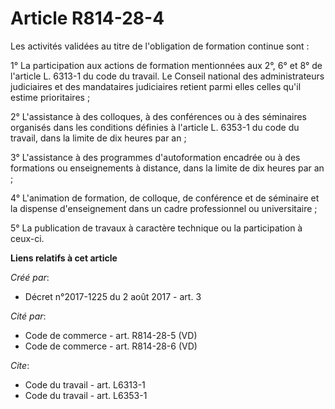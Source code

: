 # Article R814-28-4

Les activités validées au titre de l'obligation de formation continue sont :

1° La participation aux actions de formation mentionnées aux 2°, 6° et 8° de l'article L. 6313-1 du code du travail. Le
Conseil national des administrateurs judiciaires et des mandataires judiciaires retient parmi elles celles qu'il estime
prioritaires ;

2° L'assistance à des colloques, à des conférences ou à des séminaires organisés dans les conditions définies à l'article L.
6353-1 du code du travail, dans la limite de dix heures par an ;

3° L'assistance à des programmes d'autoformation encadrée ou à des formations ou enseignements à distance, dans la limite de
dix heures par an ;

4° L'animation de formation, de colloque, de conférence et de séminaire et la dispense d'enseignement dans un cadre
professionnel ou universitaire ;

5° La publication de travaux à caractère technique ou la participation à ceux-ci.

**Liens relatifs à cet article**

_Créé par_:

  - Décret n°2017-1225 du 2 août 2017 - art. 3

_Cité par_:

  - Code de commerce - art. R814-28-5 (VD)
  - Code de commerce - art. R814-28-6 (VD)

_Cite_:

  - Code du travail - art. L6313-1
  - Code du travail - art. L6353-1
